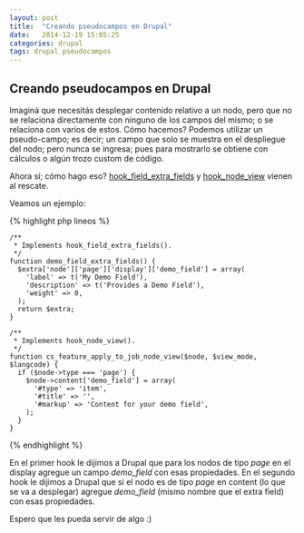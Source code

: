 ```yaml
---
layout: post
title:  "Creando pseudocampos en Drupal"
date:   2014-12-19 15:05:25
categories: drupal
tags: drupal pseudocampos
---
```


## Creando pseudocampos en Drupal

Imaginá que necesitás desplegar contenido relativo a un nodo, pero que no se relaciona directamente con ninguno de los campos del mismo; o se relaciona con varios de estos. Cómo hacemos?  Podemos utilizar un pseudo-campo; es decir; un campo que solo se muestra en el despliegue del nodo; pero nunca se ingresa; pues para mostrarlo se obtiene con cálculos o algún trozo custom de código.

Ahora sí; cómo hago eso? [hook_field_extra_fields](https://api.drupal.org/api/drupal/modules!field!field.api.php/function/hook_field_extra_fields/7) y [hook_node_view](https://api.drupal.org/api/drupal/modules!node!node.api.php/function/hook_node_view/7) vienen al rescate.

Veamos un ejemplo:

{% highlight php lineos %}


    /**
     * Implements hook_field_extra_fields().
     */
    function demo_field_extra_fields() {
      $extra['node']['page']['display']['demo_field'] = array(
        'label' => t('My Demo Field'),
        'description' => t('Provides a Demo Field'),
        'weight' => 0,
      );
      return $extra;
    }

    /**
     * Implements hook_node_view().
     */
    function cs_feature_apply_to_job_node_view($node, $view_mode, $langcode) {
      if ($node->type === 'page') {
        $node->content['demo_field'] = array(
          '#type' => 'item',
          '#title' => '',
          '#markup' => 'Content for your demo field',
        );
      }
    }

{% endhighlight %}

En el primer hook le dijimos a Drupal que para los nodos de tipo *page* en el display agregue un campo *demo_field* con esas propiedades.
En el segundo hook le dijimos a Drupal que si el nodo es de tipo *page* en content (lo que se va a desplegar) agregue *demo_field* (mismo nombre que el extra field) con esas propiedades.

Espero que les pueda servir de algo :)
